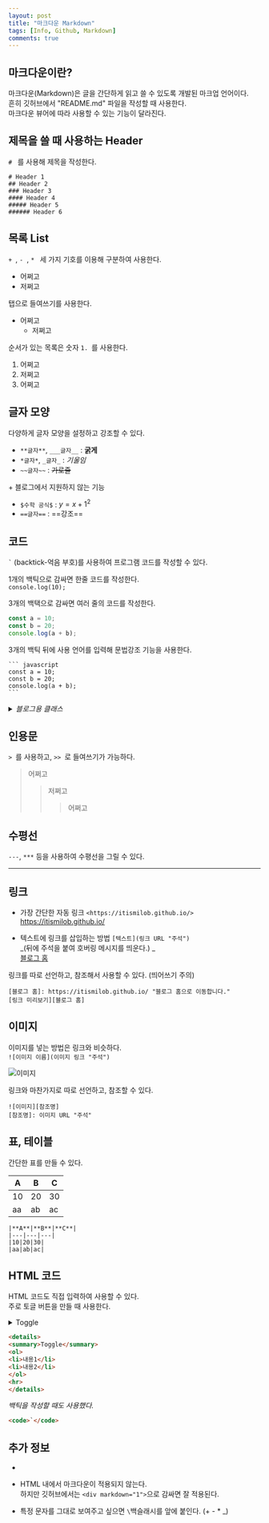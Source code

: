 ```yaml
---
layout: post
title: "마크다운 Markdown"
tags: [Info, Github, Markdown]
comments: true
---
```


## 마크다운이란?

마크다운(Markdown)은 글을 간단하게 읽고 쓸 수 있도록 개발된 마크업 언어이다.     
흔히 깃허브에서 "README.md" 파일을 작성할 때 사용한다.     
마크다운 뷰어에 따라 사용할 수 있는 기능이 달라진다.     


## 제목을 쓸 때 사용하는 Header

`# ` 를 사용해 제목을 작성한다.

```
# Header 1
## Header 2
### Header 3
#### Header 4
##### Header 5
###### Header 6
```

## 목록 List
`+ `, `- `, `* ` 세 가지 기호를 이용해 구분하여 사용한다.

+ 어쩌고
+ 저쩌고

탭으로 들여쓰기를 사용한다.
+ 어쩌고
	+ 저쩌고

순서가 있는 목록은 숫자 `1. `를 사용한다.
1. 어쩌고
2. 저쩌고
3. 어쩌고

## 글자 모양

다양하게 글자 모양을 설정하고 강조할 수 있다.

- `**글자**`, `___글자__` : __굵게__
- `*글자*`,  `_글자_` : _기울임_
- `~~글자~~` : ~~가로줄~~

\+ 블로그에서 지원하지 않는 기능
- `$수학 공식$` : $y = x + 1^2$
- `==글자==` : ==강조==

## 코드
<code class="language-plaintext highlighter-rouge">`</code> (backtick-억음 부호)를 사용하여 프로그램 코드를 작성할 수 있다.

1개의 백틱으로 감싸면 한줄 코드를 작성한다.     
`console.log(10);`

 3개의 백택으로 감싸면 여러 줄의 코드를 작성한다.     
``` javascript
const a = 10;
const b = 20;
console.log(a + b);
```


3개의 백틱 뒤에 사용 언어를 입력해 문법강조 기능을 사용한다.
<pre class="highlight"><code>``` javascript
const a = 10;
const b = 20;
console.log(a + b);
```</code></pre>


<details>
<summary><em>블로그용 클래스</em></summary>
<code class="language-plaintext highlighter-rouge">한줄 코드</code>
<pre class="highlight"><code>여러줄 코드</code></pre>
</details>


## 인용문

`> `를 사용하고, `>> `로 들여쓰기가 가능하다.
> 어쩌고
>> 저쩌고
>>> 어쩌고


## 수평선


`---`, `***` 등을 사용하여 수평선을 그릴 수 있다.

--- 


## 링크

- 가장 간단한 자동 링크 `<https://itismilob.github.io/>`          
<https://itismilob.github.io/>       



+ 텍스트에 링크를 삽입하는 방법 `[텍스트](링크 URL "주석")`        
_(뒤에 주석을 붙여 호버링 메시지를 띄운다.) _       
[블로그 홈](https://itismilob.github.io/ "블로그 홈")

링크를 따로 선언하고, 참조해서 사용할 수 있다. (띄어쓰기 주의)
```
[블로그 홈]: https://itismilob.github.io/ "블로그 홈으로 이동합니다."
[링크 미리보기][블로그 홈]
```




## 이미지

이미지를 넣는 방법은 링크와 비슷하다.          
`![이미지 이름](이미지 링크 "주석")`

![이미지](https://img.freepik.com/fotos-premium/baby-alpaca-plaza-principal-cusco_191371-288.jpg "Baby Alpaca")

링크와 마찬가지로 따로 선언하고, 참조할 수 있다.
```
![이미지][참조명]
[참조명]: 이미지 URL "주석"
```


## 표, 테이블

간단한 표를 만들 수 있다.

|**A**|**B**|**C**|
|---|---|---|
|10|20|30|
|aa|ab|ac|

```
|**A**|**B**|**C**|
|---|---|---|
|10|20|30|
|aa|ab|ac|
```


## HTML 코드

HTML 코드도 직접 입력하여 사용할 수 있다.           
주로 토글 버튼을 만들 때 사용한다. 
<details>
<summary>Toggle</summary>
<ol>
<li>내용1</li>
<li>내용2</li>
</ol>
<hr>
</details>

``` html
<details>
<summary>Toggle</summary>
<ol>
<li>내용1</li>
<li>내용2</li>
</ol>
<hr>
</details>
```

_백틱을 작성할 때도 사용했다._
``` html
<code>`</code>
```


## 추가 정보

- 

- HTML 내에서 마크다운이 적용되지 않는다.    
하지만 깃허브에서는 `<div markdown="1">`으로 감싸면 잘 적용된다.

- 특정 문자를 그대로 보여주고 싶으면 `\`백슬래시를 앞에 붙인다. (\+ \- \* \_)
